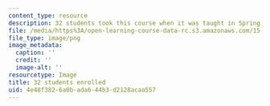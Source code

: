 ```yaml
---
content_type: resource
description: 32 students took this course when it was taught in Spring 2016.
file: /media/https%3A/open-learning-course-data-rc.s3.amazonaws.com/15-270-ethical-practice-leading-through-professionalism-social-responsibility-and-system-design-spring-2016/4e48f3826a0bada644b3d2128acaa557_32.png
file_type: image/png
image_metadata:
  caption: ''
  credit: ''
  image-alt: ''
resourcetype: Image
title: 32 students enrolled
uid: 4e48f382-6a0b-ada6-44b3-d2128acaa557
---
```

